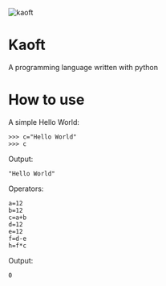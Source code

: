 ![kaoft](https://user-images.githubusercontent.com/91409956/144755842-463c35fb-68ae-4161-b9b7-fc84c9f8ee72.png)
# Kaoft
A programming language written with python

# How to use

A simple Hello World:
```
>>> c="Hello World"
>>> c
```

Output:
```
"Hello World"
```

Operators:
```
a=12
b=12
c=a+b
d=12
e=12
f=d-e
h=f*c
```

Output:
```
0
```
